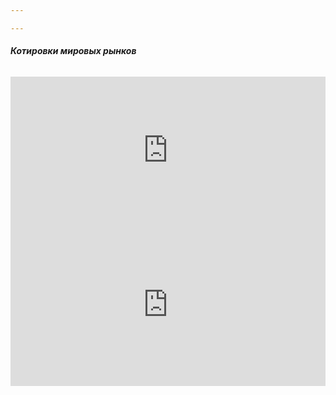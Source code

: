 ```yaml
---

---
```

###### **Котировки мировых рынков**

<iframe style="width:100%;border:0;overflow:hidden;background-color:transparent;height:235px" scrolling="no" src="https://fortrader.org/informers/getInformer?st=1&cat=13&title=%D0%A6%D0%B5%D0%BD%D1%8B%20%D0%BD%D0%B0%20%D1%81%D1%8B%D1%80%D1%8C%D0%B5&texts=%7B%22toolTitle%22%3A%22%D0%98%D0%BD%D1%81%D1%82%D1%80%D1%83%D0%BC%D0%B5%D0%BD%D1%82%22%2C%22bid%22%3A%22%D0%A6%D0%B5%D0%BD%D0%B0%22%7D&mult=1&showGetBtn=0&w=0&colors=false&items=47%2C25460&columns=bid"></iframe> <iframe style="width:100%;border:0;overflow:hidden;background-color:transparent;height:260px" scrolling="no" src="https://fortrader.org/informers/getInformer?st=1&cat=7&title=%D0%9A%D1%83%D1%80%D1%81%D1%8B%20%D0%B2%D0%B0%D0%BB%D1%8E%D1%82%20%D0%A6%D0%91%20%D0%A0%D0%A4&texts=%7B%22toolTitle%22%3A%22%D0%92%D0%B0%D0%BB%D1%8E%D1%82%D0%B0%22%2C%22todayCourse%22%3A%22RUB%22%2C%22tomorrowCourse%22%3A%22%D0%97%D0%B0%D0%B2%D1%82%D1%80%D0%B0%22%7D&mult=1&showGetBtn=0&hideHeader=0&hideDate=0&w=0&codes=1&colors=false&items=2%2C21&columns=todayCourse%2CtomorrowCourse&toCur=11111"></iframe>